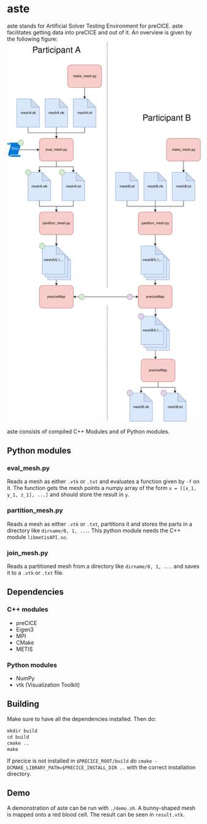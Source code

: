 # aste
aste stands for Artificial Solver Testing Environment for preCICE.
aste facilitates getting data into preCICE and out of it. An overview is given by the following figure:
![](doc/AsteFlow.png)

aste consists of compiled C++ Modules and of Python modules.
## Python modules
### eval_mesh.py
Reads a mesh as either `.vtk` or `.txt` and evaluates a function given by `-f` on it. The function gets the mesh points a numpy array of the form `x = [[x_1, y_1, z_1], ...]` and should store the result in `y`.
### partition_mesh.py
Reads a mesh as either `.vtk` or `.txt`, partitions it and stores the parts in a directory like `dirname/0, 1, ...`. 
This python module needs the C++ module `libmetisAPI.so`.
### join_mesh.py
Reads a partitioned mesh from a directory like `dirname/0, 1, ...` and saves it to a `.vtk` or `.txt` file.

## Dependencies
### C++ modules
- preCICE
- Eigen3
- MPI
- CMake
- METIS
### Python modules
- NumPy
- vtk (Visualization Toolkit)
## Building
Make sure to have all the dependencies installed. Then do:
```
mkdir build
cd build
cmake ..
make
```
If precice is not installed in `$PRECICE_ROOT/build` do `cmake -DCMAKE_LIBRARY_PATH=$PRECICE_INSTALL_DIR ..` with the correct installation directory.
## Demo
A demonstration of aste can be run with `./demo.sh`. A bunny-shaped mesh is mapped onto a red blood cell. The result can be seen in `result.vtk`. 
